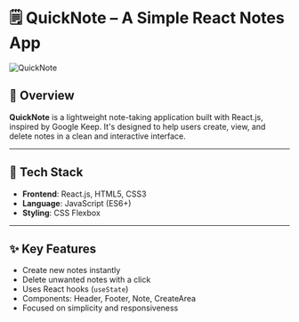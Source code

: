# 🗒️ QuickNote – A Simple React Notes App

![QuickNote](https://github.com/user-attachments/assets/e91389ce-5d11-49e8-bf06-103870b15a39)


## 📌 Overview

**QuickNote** is a lightweight note-taking application built with React.js, inspired by Google Keep. It's designed to help users create, view, and delete notes in a clean and interactive interface.

---

## 🧰 Tech Stack

- **Frontend**: React.js, HTML5, CSS3
- **Language**: JavaScript (ES6+)
- **Styling**: CSS Flexbox

---

## ✨ Key Features

- Create new notes instantly
- Delete unwanted notes with a click
- Uses React hooks (`useState`)
- Components: Header, Footer, Note, CreateArea
- Focused on simplicity and responsiveness
